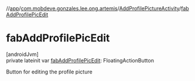 //[app](../../../index.md)/[com.mobdeve.gonzales.lee.ong.artemis](../index.md)/[AddProfilePictureActivity](index.md)/[fabAddProfilePicEdit](fab-add-profile-pic-edit.md)

# fabAddProfilePicEdit

[androidJvm]\
private lateinit var [fabAddProfilePicEdit](fab-add-profile-pic-edit.md): FloatingActionButton

Button for editing the profile picture
